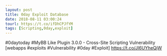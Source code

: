 ```yaml
---
layout: post
title: 0day Exploit Database
date: 2018-08-11 03:00:24
tourl: https://t.co/ifDhCPJfYM
tags: [Scripting,0day,exploit]
---
```

#0daytoday #MyBB Like Plugin 3.0.0 - Cross-Site Scripting Vulnerability [webapps #exploits #Vulnerability #0day #Exploit] https://t.co/JI6UYheQjW